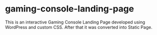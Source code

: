 # gaming-console-landing-page
This is an interactive Gaming Console Landing Page developed using WordPress and custom CSS. After that it was converted into Static Page.
